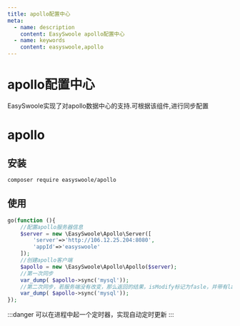 ```yaml
---
title: apollo配置中心
meta:
  - name: description
    content: EasySwoole apollo配置中心
  - name: keywords
    content: easyswoole,apollo
---
```

# apollo配置中心
EasySwoole实现了对apollo数据中心的支持.可根据该组件,进行同步配置
# apollo

## 安装

```
composer require easyswoole/apollo
```

## 使用

```php
go(function (){
    //配置apollo服务器信息
    $server = new \EasySwoole\Apollo\Server([
        'server'=>'http://106.12.25.204:8080',
        'appId'=>'easyswoole'
    ]);
    //创建apollo客户端
    $apollo = new \EasySwoole\Apollo\Apollo($server);
    //第一次同步
    var_dump( $apollo->sync('mysql'));
    //第二次同步，若服务端没有改变，那么返回的结果，isModify标记为fasle，并带有lastReleaseKey
    var_dump( $apollo->sync('mysql'));
});
```


:::danger 
 可以在进程中起一个定时器，实现自动定时更新
:::

